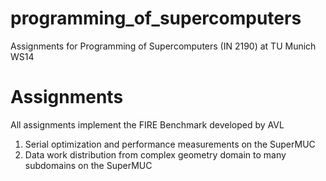 programming_of_supercomputers
=============================

Assignments for Programming of Supercomputers (IN 2190) at TU Munich WS14

Assignments
============================
All assignments implement the FIRE Benchmark developed by AVL

1. Serial optimization and performance measurements on the SuperMUC
2. Data work distribution from complex geometry domain to many subdomains on the SuperMUC